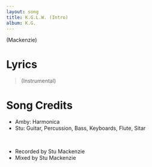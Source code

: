```yaml
---
layout: song
title: K.G.L.W. (Intro)
album: K.G.
---
```


(Mackenzie)

# Lyrics

> (Instrumental)

# Song Credits

* Amby: Harmonica
* Stu: Guitar, Percussion, Bass, Keyboards, Flute, Sitar
<br>

* Recorded by Stu Mackenzie
* Mixed by Stu Mackenzie
